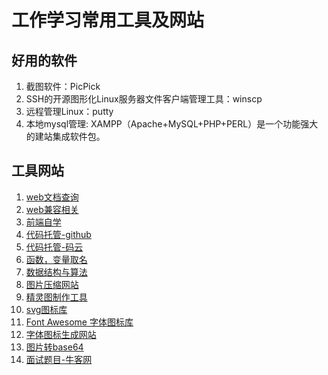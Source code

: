 # 工作学习常用工具及网站
## 好用的软件
1. 截图软件：PicPick
2. SSH的开源图形化Linux服务器文件客户端管理工具：winscp
3. 远程管理Linux：putty
4. 本地mysql管理: XAMPP（Apache+MySQL+PHP+PERL）是一个功能强大的建站集成软件包。

## 工具网站
1. [web文档查询](https://developer.mozilla.org/zh-CN/)
2. [web兼容相关](https://www.caniuse.com/)
3. [前端自学](https://www.freecodecamp.cn/)
4. [代码托管-github](https://github.com/github)
5. [代码托管-码云](https://gitee.com/)
6. [函数，变量取名](https://unbug.github.io/codelf/)
7. [数据结构与算法](https://leetcode-cn.com)
8. [图片压缩网站](https://tinypng.com/)
9. [精灵图制作工具](http://www.spritecow.com/)
10. [svg图标库](https://www.iconfont.cn/)
11. [Font Awesome 字体图标库](http://www.fontawesome.com.cn/)
12. [字体图标生成网站](https://icomoon.io/)
13. [图片转base64](http://tool.chinaz.com/tools/imgtobase/)
14. [面试题目-牛客网](https://www.nowcoder.com/450558447)